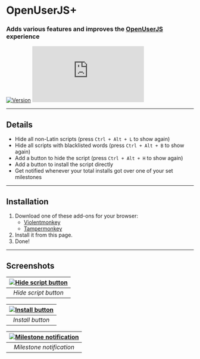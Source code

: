 # OpenUserJS+

### Adds various features and improves the [OpenUserJS](https://openuserjs.org/) experience

[![Version](https://img.shields.io/endpoint?url=https://runkit.io/ifelix18/userscript-version/branches/master/Userscripts/userscripts/meta/openuserjs-plus.meta.js&style=flat-square)](#) [![Size](https://img.shields.io/github/size/iFelix18/Userscripts/userscripts/openuserjs-plus.user.js?style=flat-square)](#)

---

## Details

* Hide all non-Latin scripts (press `Ctrl + Alt + L` to show again)
* Hide all scripts with blacklisted words (press `Ctrl + Alt + B` to show again)
* Add a button to hide the script (press `Ctrl + Alt + H` to show again)
* Add a button to install the script directly
* Get notified whenever your total installs got over one of your set milestones

---

## Installation

1. Download one of these add-ons for your browser:
    - [Violentmonkey](https://violentmonkey.github.io/)
    - [Tampermonkey](https://www.tampermonkey.net/)
2. Install it from this page.
3. Done!

---

## Screenshots

<div align="center">

| [![Hide script button](https://i.imgur.com/8sRWP33.png "Hide script button")](#) |
|:--:| 
| *Hide script button* |

| [![Install button](https://i.imgur.com/3LQLR3B.png "Install button")](#) |
|:--:|
| *Install button* |

| [![Milestone notification](https://i.imgur.com/H93HBvL.png "Milestone notification")](#) |
|:--:|
| *Milestone notification* |

<div>
